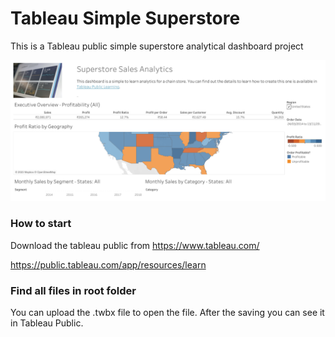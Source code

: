 # Tableau Simple Superstore

This is a Tableau public simple superstore analytical dashboard project

![Dashboard](Executive%20Overview.png?raw=true "Simple Store")

### How to start

Download the tableau public from https://www.tableau.com/

https://public.tableau.com/app/resources/learn


### Find all files in root folder 

You can upload the .twbx file to open the file. After the saving you can see it in Tableau Public. 

 
